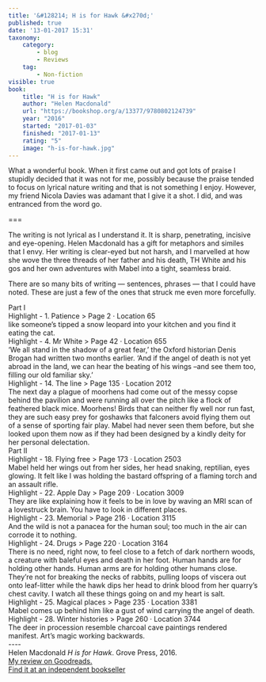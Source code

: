 ```yaml
---
title: '&#128214; H is for Hawk &#x270d;'
published: true
date: '13-01-2017 15:31'
taxonomy:
    category:
        - blog
        - Reviews
    tag:
        - Non-fiction
visible: true
book:
	title: "H is for Hawk"
	author: "Helen Macdonald"
	url: "https://bookshop.org/a/13377/9780802124739"
	year: "2016"
	started: "2017-01-03"
	finished: "2017-01-13"
	rating: "5"
	image: "h-is-for-hawk.jpg"
---
```


What a wonderful book. When it first came out and got lots of praise I stupidly decided that it was not for me, possibly because the praise tended to focus on lyrical nature writing and that is not something I enjoy. However, my friend Nicola Davies was adamant that I give it a shot. I did, and was entranced from the word go.

===

The writing is not lyrical as I understand it. It is sharp, penetrating, incisive and eye-opening. Helen Macdonald has a gift for metaphors and similes that I envy. Her writing is clear-eyed but not harsh, and I marvelled at how she wove the three threads of her father and his death, TH White and his gos and her own adventures with Mabel into a tight, seamless braid.

There are so many bits of writing — sentences, phrases — that I could have noted. These are just a few of the ones that struck me even more forcefully.


<div class="sectionHeading ">
    Part I
</div>
<div class="noteHeading ">
    Highlight - 1. Patience > Page 2 · Location 65
</div>
<div class="noteText ">
    like someone’s tipped a snow leopard into your kitchen and you find it eating the cat.
</div>
<div class="noteHeading">
    Highlight - 4. Mr White > Page 42 · Location 655
</div>
<div class="noteText">
    ‘We all stand in the shadow of a great fear,’ the Oxford historian Denis Brogan had written two months earlier. ‘And if the angel of death is not yet abroad in the land, we can hear the beating of his wings –and see them too, filling our old familiar sky.’
</div>
<div class="noteHeading">
    Highlight - 14. The line > Page 135 · Location 2012
</div>
<div class="noteText">
    The next day a plague of moorhens had come out of the messy copse behind the pavilion and were running all over the pitch like a flock of feathered black mice. Moorhens! Birds that can neither fly well nor run fast, they are such easy prey for goshawks that falconers avoid flying them out of a sense of sporting fair play. Mabel had never seen them before, but she looked upon them now as if they had been designed by a kindly deity for her personal delectation.
</div>
<div class="sectionHeading">
    Part II
</div>
<div class="noteHeading">
    Highlight - 18. Flying free > Page 173 · Location 2503
</div>
<div class="noteText">
    Mabel held her wings out from her sides, her head snaking, reptilian, eyes glowing. It felt like I was holding the bastard offspring of a flaming torch and an assault rifle.
</div>
<div class="noteHeading">
    Highlight - 22. Apple Day > Page 209 · Location 3009
</div>
<div class="noteText">
    They are like explaining how it feels to be in love by waving an MRI scan of a lovestruck brain. You have to look in different places.
</div>
<div class="noteHeading">
    Highlight - 23. Memorial > Page 216 · Location 3115
</div>
<div class="noteText">
    And the wild is not a panacea for the human soul; too much in the air can corrode it to nothing.
</div>
<div class="noteHeading">
    Highlight - 24. Drugs > Page 220 · Location 3164
</div>
<div class="noteText">
    There is no need, right now, to feel close to a fetch of dark northern woods, a creature with baleful eyes and death in her foot. Human hands are for holding other hands. Human arms are for holding other humans close. They’re not for breaking the necks of rabbits, pulling loops of viscera out onto leaf-litter while the hawk dips her head to drink blood from her quarry’s chest cavity. I watch all these things going on and my heart is salt.
</div>
<div class="noteHeading">
    Highlight - 25. Magical places > Page 235 · Location 3381
</div>
<div class="noteText">
    Mabel comes up behind him like a gust of wind carrying the angel of death.
</div>
<div class="noteHeading">
    Highlight - 28. Winter histories > Page 260 · Location 3744
</div>
<div class="noteText">
    The deer in procession resemble charcoal cave paintings rendered manifest. Art’s magic working backwards.
</div>
----
<div class="text-lg ">
<div class="citation">
Helen Macdonald <i>H is for Hawk</i>. Grove Press, 2016.
</div>

<div class="flex flex-row w-full">
<div class="flex w-1/2 pl-4">
<a href="https://www.goodreads.com/book/show/22888372-h-is-for-hawk">My review on Goodreads.</a>
</div>

<div class="flex w-1/2 ">
<a href="https://bookshop.org/a/13377/9780802124739">Find it at an independent bookseller</a>
</div>
</div>
</div>
